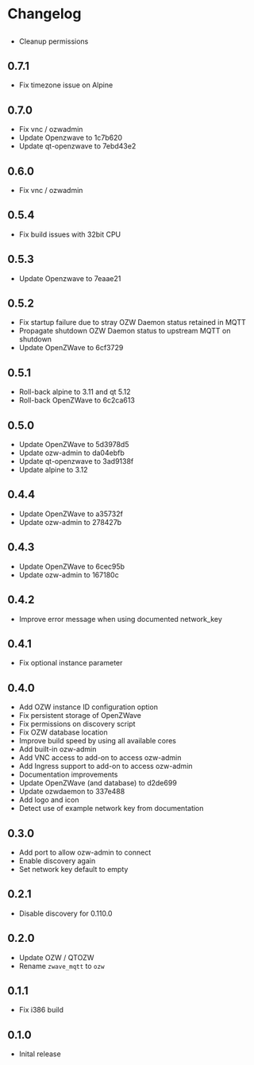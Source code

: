 # Changelog

##

- Cleanup permissions

## 0.7.1

- Fix timezone issue on Alpine

## 0.7.0

- Fix vnc / ozwadmin
- Update Openzwave to 1c7b620
- Update qt-openzwave to 7ebd43e2

## 0.6.0

- Fix vnc / ozwadmin

## 0.5.4

- Fix build issues with 32bit CPU

## 0.5.3

- Update Openzwave to 7eaae21

## 0.5.2

- Fix startup failure due to stray OZW Daemon status retained in MQTT
- Propagate shutdown OZW Daemon status to upstream MQTT on shutdown
- Update OpenZWave to 6cf3729

## 0.5.1

- Roll-back alpine to 3.11 and qt 5.12
- Roll-back OpenZWave to 6c2ca613

## 0.5.0

- Update OpenZWave to 5d3978d5
- Update ozw-admin to da04ebfb
- Update qt-openzwave to 3ad9138f
- Update alpine to 3.12

## 0.4.4

- Update OpenZWave to a35732f
- Update ozw-admin to 278427b

## 0.4.3

- Update OpenZWave to 6cec95b
- Update ozw-admin to 167180c

## 0.4.2

- Improve error message when using documented network_key

## 0.4.1

- Fix optional instance parameter

## 0.4.0

- Add OZW instance ID configuration option
- Fix persistent storage of OpenZWave
- Fix permissions on discovery script
- Fix OZW database location
- Improve build speed by using all available cores
- Add built-in ozw-admin
- Add VNC access to add-on to access ozw-admin
- Add Ingress support to add-on to access ozw-admin
- Documentation improvements
- Update OpenZWave (and database) to d2de699
- Update ozwdaemon to 337e488
- Add logo and icon
- Detect use of example network key from documentation

## 0.3.0

- Add port to allow ozw-admin to connect
- Enable discovery again
- Set network key default to empty

## 0.2.1

- Disable discovery for 0.110.0

## 0.2.0

- Update OZW / QTOZW
- Rename `zwave_mqtt` to `ozw`

## 0.1.1

- Fix i386 build

## 0.1.0

- Inital release
